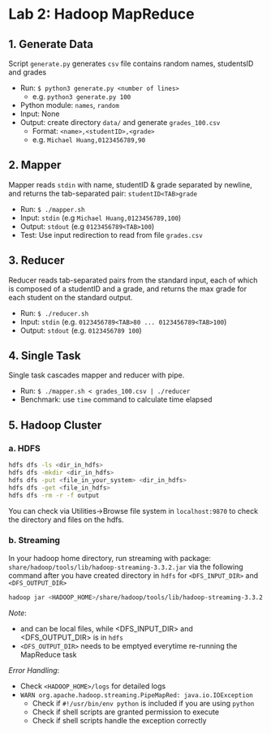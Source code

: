 # Lab 2: Hadoop MapReduce

## 1. Generate Data

Script `generate.py` generates `csv` file contains random names, studentsID and grades

- Run: `$ python3 generate.py <number of lines>`
  - e.g. `python3 generate.py 100`
- Python module: `names`, `random`
- Input: None
- Output: create directory `data/` and generate `grades_100.csv`
  - Format: `<name>,<studentID>,<grade>`
  - e.g. `Michael Huang,0123456789,90`

## 2. Mapper

Mapper reads `stdin` with name, studentID & grade separated by newline, and returns the tab-separated pair: `studentID<TAB>grade`

- Run: `$ ./mapper.sh`
- Input: `stdin` (e.g `Michael Huang,0123456789,100`)
- Output: `stdout` (e.g `0123456789<TAB>100`)
- Test: Use input redirection to read from file `grades.csv`

## 3. Reducer

Reducer reads tab-separated pairs from the standard input, each of which is composed of a studentID and a grade, and returns the max grade for each student on the standard output.

- Run: `$ ./reducer.sh`
- Input: `stdin` (e.g. `0123456789<TAB>80 ... 0123456789<TAB>100`)
- Output: `stdout` (e.g. `0123456789 100`)

## 4. Single Task

Single task cascades mapper and reducer with pipe.

- Run: `$ ./mapper.sh < grades_100.csv | ./reducer`
- Benchmark: use `time` command to calculate time elapsed

## 5. Hadoop Cluster

### a. HDFS

```bash
hdfs dfs -ls <dir_in_hdfs>
hdfs dfs -mkdir <dir_in_hdfs>
hdfs dfs -put <file_in_your_system> <dir_in_hdfs>
hdfs dfs -get <file_in_hdfs>
hdfs dfs -rm -r -f output
```

You can check via Utilities->Browse file system in `localhost:9870` to check the directory and files on the hdfs.

### b. Streaming

In your hadoop home directory, run streaming with package: `share/hadoop/tools/lib/hadoop-streaming-3.3.2.jar` via the following command after you have created directory in `hdfs` for `<DFS_INPUT_DIR>` and `<DFS_OUTPUT_DIR>`

```bash
hadoop jar <HADOOP_HOME>/share/hadoop/tools/lib/hadoop-streaming-3.3.2.jar -input <DFS_INPUT_DIR> -output <DFS_OUTPUT_DIR> -mapper <MAPPER> -reducer <REDUCER> -file <LOCAL_MAPPER_DIR>  -file <LOCAL_REDUCER_DIR>
```

*Note*:

- <MAPPER> and <REDUCER> can be local files, while <DFS_INPUT_DIR> and <DFS_OUTPUT_DIR> is in `hdfs`
- `<DFS_OUTPUT_DIR>` needs to be emptyed everytime re-running the MapReduce task

*Error Handling*:

- Check `<HADOOP_HOME>/logs` for detailed logs
- `WARN org.apache.hadoop.streaming.PipeMapRed: java.io.IOException`
  - Check if `#!/usr/bin/env python` is included if you are using `python`
  - Check if shell scripts are granted permission to execute
  - Check if shell scripts handle the exception correctly
